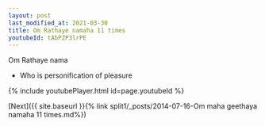 ```yaml
---
layout: post
last_modified_at: 2021-03-30
title: Om Rathaye namaha 11 times
youtubeId: tAbPZP3lrPE
---
```

 
 
Om Rathaye nama 
 
 -  Who is personification of pleasure 
 
  
 
  
 
 
 
 
 
 


{% include youtubePlayer.html id=page.youtubeId %}
 
[Next]({{ site.baseurl }}{% link  split1/_posts/2014-07-16-Om maha geethaya namaha 11 times.md%})
 
